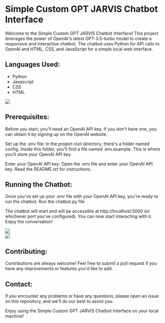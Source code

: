 # Simple Custom GPT JARVIS Chatbot Interface
Welcome to the Simple Custom GPT JARVIS Chatbot Interface! This project leverages the power of OpenAI's latest GPT-3.5-turbo model to create a responsive and interactive chatbot. The chatbot uses Python for API calls to OpenAI and HTML, CSS, and JavaScript for a simple local web interface.

<h2> Languages Used: </h2>

- Python
- Javascript
- CSS
- HTML

<img src="https://i.imgur.com/Ojidk7G.jpg"/>
<br />

<h2> Prerequisites:</h2>
Before you start, you'll need an OpenAI API key. If you don't have one, you can obtain it by signing up on the OpenAI website.

Set up the .env file: In the project root directory, there's a folder named config. Inside this folder, you'll find a file named .env.example. This is where you'll store your OpenAI API key.

Enter your OpenAI API key: Open the .env file and enter your OpenAI API key. 
Read the README.txt for instructions.

<h2> Running the Chatbot:</h2>
Once you've set up your .env file with your OpenAI API key, you're ready to run the chatbot. 
Run the chatbot.py file

The chatbot will start and will be accessible at http://localhost:5000 (or whichever port you've configured). You can now start interacting with it. Enjoy the conversation!

<img src= "https://i.imgur.com/yOKwp6l.jpg"/>
<br />

<img src= "https://i.imgur.com/nF4u24P.jpg"/>
<br />

<h2> Contributing:</h2>
Contributions are always welcome! Feel free to submit a pull request if you have any improvements or features you'd like to add.

<h2> Contact:</h2>
If you encounter any problems or have any questions, please open an issue on this repository, and we'll do our best to assist you.

Enjoy using the Simple Custom GPT JARVIS Chatbot Interface on your local machine!
